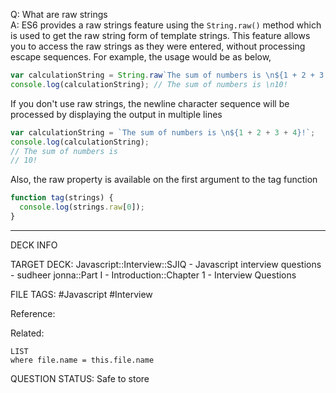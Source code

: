 Q: What are raw strings  
A: ES6 provides a raw strings feature using the `String.raw()` method which is used to get the raw string form of template strings. This feature allows you to access the raw strings as they were entered, without processing escape sequences. For example, the usage would be as below,
```javascript
var calculationString = String.raw`The sum of numbers is \n${1 + 2 + 3 + 4}!`;
console.log(calculationString); // The sum of numbers is \n10!
```
If you don't use raw strings, the newline character sequence will be processed by displaying the output in multiple lines
```javascript
var calculationString = `The sum of numbers is \n${1 + 2 + 3 + 4}!`;
console.log(calculationString);
// The sum of numbers is
// 10!
```
Also, the raw property is available on the first argument to the tag function
```javascript
function tag(strings) {
  console.log(strings.raw[0]);
}
```
<!--ID: 1693596694217-->

---

DECK INFO

TARGET DECK: Javascript::Interview::SJIQ - Javascript interview questions - sudheer jonna::Part I - Introduction::Chapter 1 - Interview Questions

FILE TAGS: #Javascript #Interview

Reference:

Related:

```dataview
LIST
where file.name = this.file.name
```

QUESTION STATUS: Safe to store